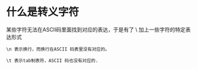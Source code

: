 # 什么是转义字符

某些字符无法在ASCII码里面找到对应的表达，于是有了 \ 加上一些字符的特定表达形式
```
\n 表示换行，而换行在ASCII 码表里没有对应的。

\t 表示tab制表符，ASCII 码也没有对应的.
```
